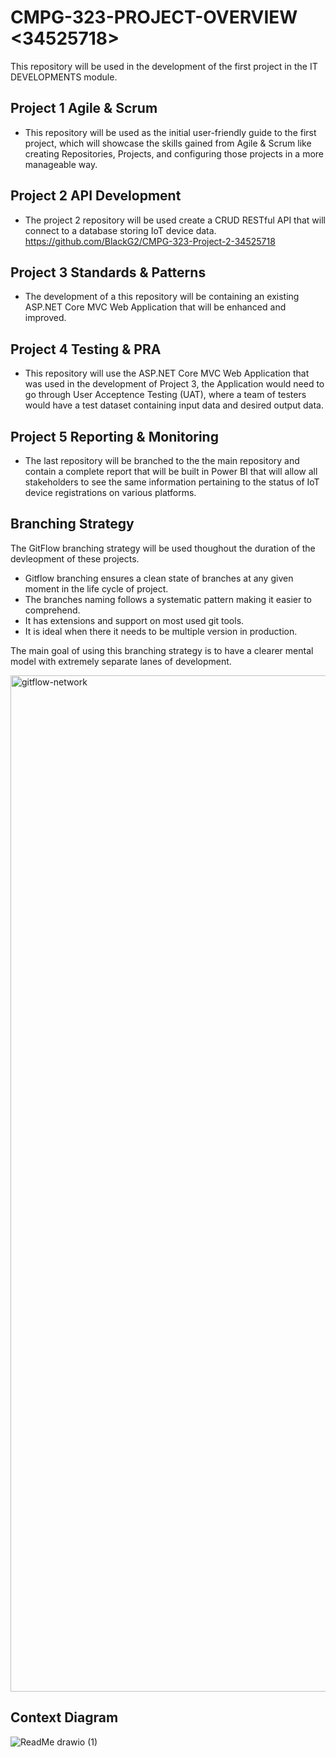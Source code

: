 # CMPG-323-PROJECT-OVERVIEW <34525718>
This repository will be used in the development of the first project in the IT DEVELOPMENTS module.

## Project 1 Agile & Scrum
- This repository will be used as the initial user-friendly guide to the first project, which will showcase the skills gained from Agile & Scrum like creating Repositories, Projects, and configuring those projects in a more manageable way.

## Project 2 API Development
- The project 2 repository will be used create a CRUD RESTful API that will connect to a database storing IoT device data.
https://github.com/BlackG2/CMPG-323-Project-2-34525718

## Project 3 Standards & Patterns
- The development of a this repository will be containing an existing ASP.NET Core MVC Web Application that will be enhanced and improved.

## Project 4 Testing & PRA
- This repository will use the ASP.NET Core MVC Web Application that was used in the development of Project 3, the Application would need to go through User Acceptence Testing (UAT), where a team of testers would have a test dataset containing input data and desired output data.

## Project 5 Reporting & Monitoring
- The last repository will be branched to the the main repository and contain a complete report that will be built in Power BI that will allow all stakeholders to see the same information pertaining to the status of IoT device registrations on various platforms.

## Branching Strategy
The GitFlow branching strategy will be used thoughout the duration of the devleopment of these projects.
 - Gitflow branching ensures a clean state of branches at any given moment in the life cycle of project.
 - The branches naming follows a systematic pattern making it easier to comprehend.
 - It has extensions and support on most used git tools.
 - It is ideal when there it needs to be multiple version in production.

The main goal of using this branching strategy is to have a clearer mental model with extremely separate lanes of development.

<img width="1626" alt="gitflow-network" src="https://user-images.githubusercontent.com/88317016/185258535-c2b69e3a-acf0-4d97-a93e-9cc17b32a57c.png">

## Context Diagram

![ReadMe drawio (1)](https://user-images.githubusercontent.com/88317016/185161970-096c0822-f2c5-4b57-8663-0f1ac203f39b.png)

